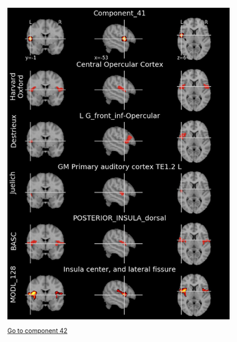 


![41](preliminary/41.jpg "Component 41")

[Go to component 42](https://parietal-inria.github.io/MODL_atlas/1024/42 "Component 42")